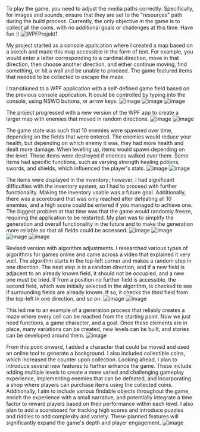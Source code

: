 To play the game, you need to adjust the media paths correctly. Specifically, for images and sounds, ensure that they are set to the "resources" path during the build process. Currently, the only objective in the game is to collect all the coins, with no additional goals or challenges at this time. Have fun :)
![WPFProjekt1](https://github.com/user-attachments/assets/bbc55520-a85b-4598-a33f-141e8ebac61e)


My project started as a console application where I created a map based on a sketch and made this map accessible in the form of text. For example, you would enter a letter corresponding to a cardinal direction, move in that direction, then choose another direction, and either continue moving, find something, or hit a wall and be unable to proceed. The game featured items that needed to be collected to escape the maze.


I transitioned to a WPF application with a self-defined game field based on the previous console application. It could be controlled by typing into the console, using NSWO buttons, or arrow keys.
![image](https://github.com/user-attachments/assets/168741d9-128a-42bc-8740-936766935fe8)
![image](https://github.com/user-attachments/assets/d41b7dd6-df5f-465d-be87-62471302ebf5)
![image](https://github.com/user-attachments/assets/52190b5e-3b33-4579-9ead-085177bd848e)


The project progressed with a new version of the WPF app to create a larger map with enemies that moved in random directions.
![image](https://github.com/user-attachments/assets/b68cdc1d-a868-4d21-80c2-cbb50ba1229b)
![image](https://github.com/user-attachments/assets/9aca8502-ec30-47fb-a073-051376c8bb3a)


The game state was such that 10 enemies were spawned over time, depending on the fields that were entered. The enemies would reduce your health, but depending on which enemy it was, they had more health and dealt more damage. When leveling up, items would spawn depending on the level. These items were destroyed if enemies walked over them. Some items had specific functions, such as varying strength healing potions, swords, and shields, which influenced the player's stats. 
![image](https://github.com/user-attachments/assets/44ce808a-f986-4f7f-952a-22c2bdf2d178)
![image](https://github.com/user-attachments/assets/1adfcbf8-0d7a-40b9-9ffd-10a56d740dd9)


The items were displayed in the inventory; however, I had significant difficulties with the inventory system, so I had to proceed with further functionality. Making the inventory usable was a future goal. Additionally, there was a scoreboard that was only reached after defeating all 10 enemies, and a high score could be entered if you managed to achieve one. The biggest problem at that time was that the game would randomly freeze, requiring the application to be restarted. My plan was to simplify the generation and overall functionality in the future and to make the generation more reliable so that all fields could be accessed.
![image](https://github.com/user-attachments/assets/54868033-5f53-467e-b18e-7c31736bd59f)
![image](https://github.com/user-attachments/assets/0d306eb0-c6e2-437f-91e3-ec4dd4e46c95)
![image](https://github.com/user-attachments/assets/79dcc6d7-a6ce-4e2e-a1a3-5ca841a0df3f)
![image](https://github.com/user-attachments/assets/4e55f7b5-26ff-47a0-9f7c-a58cbeab76db)


Revised version with algorithm adjustments. I researched various types of algorithms for games online and came across a video that explained it very well. The algorithm starts in the top-left corner and makes a random step in one direction. The next step is in a random direction, and if a new field is adjacent to an already known field, it should not be occupied, and a new one must be tried. If from a position no further field is accessible, the second field, which was initially selected in the algorithm, is checked to see if surrounding fields are already known. If so, it checks the third field from the top-left in one direction, and so on.
![image](https://github.com/user-attachments/assets/5760ea22-c19b-474d-9585-7b17ff1b2835)
![image](https://github.com/user-attachments/assets/c17f7993-2149-45ac-8274-8d9afbcbd05e)


This led me to an example of a generation process that reliably creates a maze where every cell can be reached from the starting point. Now we just need functions, a game character, and a goal. Once these elements are in place, many variations can be created, new levels can be built, and stories can be developed around them.
![image](https://github.com/user-attachments/assets/490e7c14-7b0c-44ad-a072-71e9354ec3ba)


From this point onward, I added a character that could be moved and used an online tool to generate a background. I also included collectible coins, which increased the counter upon collection. Looking ahead, I plan to introduce several new features to further enhance the game. These include adding multiple levels to create a more varied and challenging gameplay experience, implementing enemies that can be defeated, and incorporating a shop where players can purchase items using the collected coins.
Additionally, I aim to include various findable objects throughout the game, enrich the experience with a small narrative, and potentially integrate a time factor to reward players based on their performance within each level. I also plan to add a scoreboard for tracking high scores and introduce puzzles and riddles to add complexity and variety. These planned features will significantly expand the game's depth and player engagement.
![image](https://github.com/user-attachments/assets/a59f9024-c714-4fa5-a129-7cc48b105a3d)








